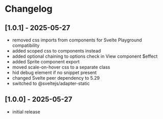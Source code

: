 # Changelog

## [1.0.1] - 2025-05-27

- removed css imports from components for Svelte Playground compatibility
- added scoped css to components instead
- added optional chaining to options check in View component $effect
- added Sprite component export
- moved scale-on-hover css to a separate class
- hid debug element if no snippet present
- changed Svelte peer dependency to 5.29
- switched to @sveltejs/adapter-static

## [1.0.0] - 2025-05-27

- initial release
